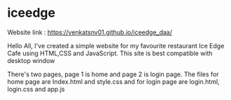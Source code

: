 # iceedge
Website link : https://venkatsnv01.github.io/iceedge_daa/

Hello All, I've created a simple website for my favourite restaurant Ice Edge Cafe using HTML,CSS and JavaScript.
This site is best compatible with desktop window

There's two pages, page 1 is home and page 2 is login page.
The files for home page are Index.html and  style.css and for login page are login.html, login.css and app.js
